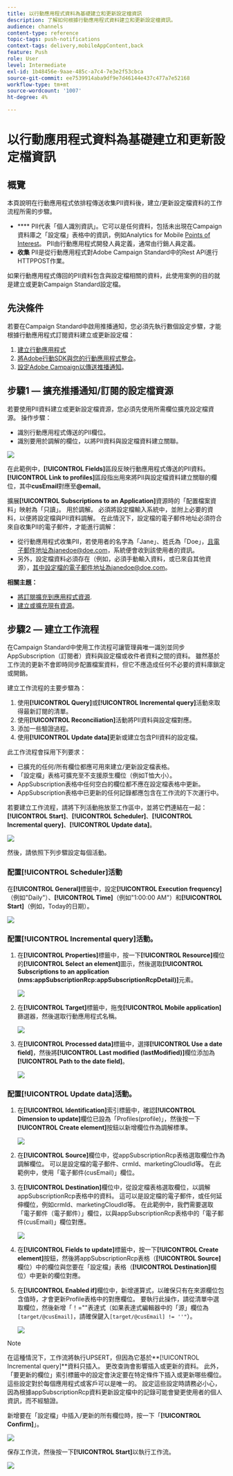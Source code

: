 ```yaml
---
title: 以行動應用程式資料為基礎建立和更新設定檔資訊
description: 了解如何根據行動應用程式資料建立和更新設定檔資訊。
audience: channels
content-type: reference
topic-tags: push-notifications
context-tags: delivery,mobileAppContent,back
feature: Push
role: User
level: Intermediate
exl-id: 1b48456e-9aae-485c-a7c4-7e3e2f53cbca
source-git-commit: ee7539914aba9df9e7d46144e437c477a7e52168
workflow-type: tm+mt
source-wordcount: '1007'
ht-degree: 4%

---
```


# 以行動應用程式資料為基礎建立和更新設定檔資訊

## 概覽

本頁說明在行動應用程式依排程傳送收集PII資料後，建立/更新設定檔資料的工作流程所需的步驟。

* **** PII代表「個人識別資訊」。它可以是任何資料，包括未出現在Campaign資料庫之「設定檔」表格中的資訊，例如Analytics for Mobile [Points of Interest](../../integrating/using/about-campaign-points-of-interest-data-integration.md)。 PII由行動應用程式開發人員定義，通常由行銷人員定義。
* **收集** PII是從行動應用程式對Adobe Campaign Standard中的Rest API進行HTTPPOST作業。

如果行動應用程式傳回的PII資料包含與設定檔相關的資料，此使用案例的目的就是建立或更新Campaign Standard設定檔。

## 先決條件

若要在Campaign Standard中啟用推播通知，您必須先執行數個設定步驟，才能根據行動應用程式訂閱資料建立或更新設定檔：

1. [建立行動應用程式](../../administration/using/configuring-a-mobile-application.md)
1. [將Adobe行動SDK與您的行動應用程式整合](https://helpx.adobe.com/tw/campaign/kb/integrate-mobile-sdk.html)。
1. [設定Adobe Campaign以傳送推播通知](https://helpx.adobe.com/tw/campaign/kb/configuring-app-sdkv4.html)。

## 步驟1 — 擴充推播通知/訂閱的設定檔資源

若要使用PII資料建立或更新設定檔資源，您必須先使用所需欄位擴充設定檔資源。 操作步驟：

* 識別行動應用程式傳送的PII欄位。
* 識別要用於調解的欄位，以將PII資料與設定檔資料建立關聯。

![](assets/update_profile1.png)

在此範例中，**[!UICONTROL Fields]**&#x200B;區段反映行動應用程式傳送的PII資料。 **[!UICONTROL Link to profiles]**&#x200B;區段指出用來將PII與設定檔資料建立關聯的欄位，其中&#x200B;**cusEmail**&#x200B;對應至&#x200B;**@email**。

擴展&#x200B;**[!UICONTROL Subscriptions to an Application]**&#x200B;資源時的「配置檔案資料」映射為「只讀」。 用於調解。 必須將設定檔輸入系統中，並附上必要的資料，以便將設定檔與PII資料調解。 在此情況下，設定檔的電子郵件地址必須符合來自收集PII的電子郵件，才能進行調解：

* 從行動應用程式收集PII，若使用者的名字為「Jane」、姓氏為「Doe」，且電子郵件地址為janedoe@doe.com，系統便會收到該使用者的資訊。
* 另外，設定檔資料必須存在（例如，必須手動輸入資料，或已來自其他資源），其中設定檔的電子郵件地址為janedoe@doe.com。

**相關主題：**

* [將訂閱擴充到應用程式資源](../../developing/using/extending-the-subscriptions-to-an-application-resource.md).
* [建立或擴充現有資源](../../developing/using/key-steps-to-add-a-resource.md)。

## 步驟2 — 建立工作流程

在Campaign Standard中使用工作流程可讓管理員唯一識別並同步AppSubscription（訂閱者）資料與設定檔或收件者資料之間的資料。 雖然基於工作流的更新不會即時同步配置檔案資料，但它不應造成任何不必要的資料庫鎖定或開銷。

建立工作流程的主要步驟為：

1. 使用&#x200B;**[!UICONTROL Query]**&#x200B;或&#x200B;**[!UICONTROL Incremental query]**&#x200B;活動來取得最新訂閱的清單。
1. 使用&#x200B;**[!UICONTROL Reconciliation]**&#x200B;活動將PII資料與設定檔對應。
1. 添加一些驗證過程。
1. 使用&#x200B;**[!UICONTROL Update data]**&#x200B;更新或建立包含PII資料的設定檔。

此工作流程會採用下列要求：

* 已擴充的任何/所有欄位都應可用來建立/更新設定檔表格。
* 「設定檔」表格可擴充至不支援原生欄位（例如T恤大小）。
* AppSubscription表格中任何空白的欄位都不應在設定檔表格中更新。
* AppSubscription表格中已更新的任何記錄都應包含在工作流的下次運行中。

若要建立工作流程，請將下列活動拖放至工作區中，並將它們連結在一起：**[!UICONTROL Start]**、**[!UICONTROL Scheduler]**、**[!UICONTROL Incremental query]**、**[!UICONTROL Update data]**。

![](assets/update_profile0.png)

然後，請依照下列步驟設定每個活動。

### 配置&#x200B;**[!UICONTROL Scheduler]**&#x200B;活動

在&#x200B;**[!UICONTROL General]**&#x200B;標籤中，設定&#x200B;**[!UICONTROL Execution frequency]**（例如&quot;Daily&quot;）、**[!UICONTROL Time]**（例如&quot;1:00:00 AM&quot;）和&#x200B;**[!UICONTROL Start]**（例如，Today的日期）。

![](assets/update_profile2.png)

### 配置&#x200B;**[!UICONTROL Incremental query]**&#x200B;活動。

1. 在&#x200B;**[!UICONTROL Properties]**&#x200B;標籤中，按一下&#x200B;**[!UICONTROL Resource]**&#x200B;欄位的&#x200B;**[!UICONTROL Select an element]**&#x200B;圖示，然後選取&#x200B;**[!UICONTROL Subscriptions to an application (nms:appSubscriptionRcp:appSubscriptionRcpDetail)]**&#x200B;元素。

   ![](assets/update_profile3.png)

1. 在&#x200B;**[!UICONTROL Target]**&#x200B;標籤中，拖曳&#x200B;**[!UICONTROL Mobile application]**&#x200B;篩選器，然後選取行動應用程式名稱。

   ![](assets/update_profile4.png)

1. 在&#x200B;**[!UICONTROL Processed data]**&#x200B;標籤中，選擇&#x200B;**[!UICONTROL Use a date field]**，然後將&#x200B;**[!UICONTROL Last modified (lastModified)]**&#x200B;欄位添加為&#x200B;**[!UICONTROL Path to the date field]**。

   ![](assets/update_profile5.png)

### 配置&#x200B;**[!UICONTROL Update data]**&#x200B;活動。

1. 在&#x200B;**[!UICONTROL Identification]**&#x200B;索引標籤中，確認&#x200B;**[!UICONTROL Dimension to update]**&#x200B;欄位已設為「Profiles(profile)」，然後按一下&#x200B;**[!UICONTROL Create element]**&#x200B;按鈕以新增欄位作為調解標準。

   ![](assets/update_profile_createelement.png)

1. 在&#x200B;**[!UICONTROL Source]**&#x200B;欄位中，從appSubscriptionRcp表格選取欄位作為調解欄位。 可以是設定檔的電子郵件、crmId、marketingCloudId等。 在此範例中，使用「電子郵件(cusEmail)」欄位。

1. 在&#x200B;**[!UICONTROL Destination]**&#x200B;欄位中，從設定檔表格選取欄位，以調解appSubscriptionRcp表格中的資料。 這可以是設定檔的電子郵件，或任何延伸欄位，例如crmId、marketingCloudId等。 在此範例中，我們需要選取「電子郵件（電子郵件）」欄位，以與appSubscriptionRcp表格中的「電子郵件(cusEmail)」欄位對應。

   ![](assets/update_profile7.png)

1. 在&#x200B;**[!UICONTROL Fields to update]**&#x200B;標籤中，按一下&#x200B;**[!UICONTROL Create element]**&#x200B;按鈕，然後將appSubscriptionRcp表格（**[!UICONTROL Source]**&#x200B;欄位）中的欄位與您要在「設定檔」表格（**[!UICONTROL Destination]**&#x200B;欄位）中更新的欄位對應。

1. 在&#x200B;**[!UICONTROL Enabled if]**&#x200B;欄位中，新增運算式，以確保只有在來源欄位包含值時，才會更新Profile表格中的對應欄位。 要執行此操作，請從清單中選取欄位，然後新增「！=&quot;&quot;表達式（如果表達式編輯器中的「源」欄位為`[target/@cusEmail]`，請確保鍵入`[target/@cusEmail] != ''"`）。

   ![](assets/update_profile8.png)

>[!NOTE]
>
>在這種情況下，工作流將執行UPSERT，但因為它基於&#x200B;**[!UICONTROL Incremental query]**資料只插入。 更改查詢會影響插入或更新的資料。
>此外，「要更新的欄位」索引標籤中的設定會決定要在特定條件下插入或更新哪些欄位。 這些設定對於每個應用程式或客戶可以是唯一的。
>設定這些設定時請務必小心，因為根據appSubscriptionRcp資料更新設定檔中的記錄可能會變更使用者的個人資訊，而不經驗證。

新增要在「設定檔」中插入/更新的所有欄位時，按一下「**[!UICONTROL Confirm]**」。

![](assets/update_profile9.png)

保存工作流，然後按一下&#x200B;**[!UICONTROL Start]**&#x200B;以執行工作流。

![](assets/update_profile10.png)
